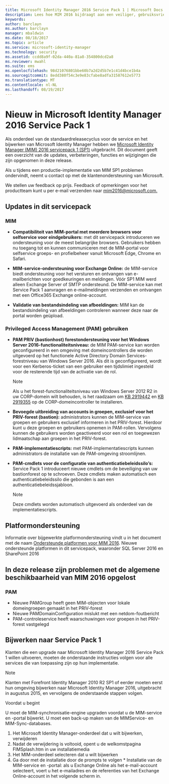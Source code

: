 ```yaml
---
title: Microsoft Identity Manager 2016 Service Pack 1 | Microsoft Docs
description: Lees hoe MIM 2016 bijdraagt aan een veiliger, gebruiksvriendelijker identiteitsbeheer in de cloud en on-premises.
keywords: 
author: barclayn
ms.author: barclayn
manager: mbaldwin
ms.date: 08/18/2017
ms.topic: article
ms.service: microsoft-identity-manager
ms.technology: security
ms.assetid: ccdd8a9f-02da-440a-81a8-354800dcd2a8
ms.reviewer: mwahl
ms.suite: ems
ms.openlocfilehash: 98d21076801bbe60b7a2d2d5b7e1c41d4bce1b4a
ms.sourcegitcommit: 8edd380f54c3e9e83cfabe8adfa31587612e5773
ms.translationtype: MT
ms.contentlocale: nl-NL
ms.lasthandoff: 08/19/2017
---
```

# <a name="whats-new-for-microsoft-identity-manager-2016-service-pack-1"></a>Nieuw in Microsoft Identity Manager 2016 Service Pack 1 #

Als onderdeel van de standaardreleasecyclus voor de service en het bijwerken van Microsoft Identity Manager hebben we [Microsoft Identity Manager (MIM) 2016 servicepack 1 (SP1)](https://msdn.microsoft.com/subscriptions/downloads/?fileid=70212#searchTerm=&Languages=en&PageSize=10&PageIndex=0&FileId=70212) uitgebracht. Dit document geeft een overzicht van de updates, verbeteringen, functies en wijzigingen die zijn opgenomen in deze release.

Als u tijdens een productie-implementatie van MIM SP1 problemen ondervindt, neemt u contact op met de klantenondersteuning van Microsoft.

We stellen uw feedback op prijs. Feedback of opmerkingen voor het productteam kunt u per e-mail verzenden naar [mim2016@microsoft.com.](mailto:mim2016@microsoft.com)



## <a name="updates-in-this-service-pack"></a>Updates in dit servicepack #

### <a name="mim"></a>MIM

- **Compatibiliteit van MIM-portal met meerdere browsers voor selfservice voor eindgebruikers:** met dit servicepack introduceren we ondersteuning voor de meest belangrijke browsers. Gebruikers hebben nu toegang tot en kunnen communiceren met de MIM-portal voor selfservice groeps- en profielbeheer vanuit Microsoft Edge, Chrome en Safari.

- **MIM-service-ondersteuning voor Exchange Online:** de MIM-service biedt ondersteuning voor het versturen en ontvangen van e-mailberichten voor goedkeuringen en meldingen. Vóór SP1 MIM werd alleen Exchange Server of SMTP ondersteund. De MIM-service kan met Service Pack 1 aanvragen en e-mailmeldingen verzenden en ontvangen met een Office365 Exchange online-account.

- **Validatie van bestandsindeling van afbeeldingen:** MIM kan de bestandsindeling van afbeeldingen controleren wanneer deze naar de portal worden geüpload.

### <a name="privileged-access-managementpam"></a>Privileged Access Management (PAM) gebruiken

- **PAM PRIV (bastionhost) forestondersteuning voor het Windows Server 2016-functionaliteitsniveau:** de MIM PAM-service kan worden geconfigureerd in een omgeving met domeincontrollers die worden uitgevoerd op het functionele Active Directory Domain Services-forestniveau van Windows Server 2016. Als dit is geconfigureerd, wordt voor een Kerberos-ticket van een gebruiker een tijdslimiet ingesteld voor de resterende tijd van de activatie van de rol.

    >[!Note]
    Als u het forest-functionaliteitsniveau van Windows Server 2012 R2 in uw CORP-domein wilt behouden, is het raadzaam om [KB 2919442](https://support.microsoft.com/en-us/kb/2919442) en [KB 2919355](https://support.microsoft.com/en-us/kb/2919355) op de CORP-domeincontroller te installeren.

- **Bevoegde uitbreiding van accounts in groepen, exclusief voor het PRIV-forest (bastion):** administrators kunnen de MIM-service van groepen en gebruikers exclusief informeren in het PRIV-forest. Hierdoor kunt u deze groepen en gebruikers opnemen in PAM-rollen.  Vervolgens kunnen de gebruikers worden geactiveerd voor een rol en toegewezen lidmaatschap aan groepen in het PRIV-forest.

- **PAM-implementatiescripts:** met PAM-implementatiescripts kunnen administrators de installatie van de PAM-omgeving stroomlijnen.

- **PAM-cmdlets voor de configuratie van authenticatiebeleidssilo’s:** Service Pack 1 introduceert nieuwe cmdlets om de beveiliging van uw bastionforest op te schroeven. Deze cmdlets maken automatisch een authenticatiebeleidssilo die gebonden is aan een authenticatiebeleidssjabloon.

    >[!Note]
    Deze cmdlets worden automatisch uitgevoerd als onderdeel van de implementatiescripts.


## <a name="platform-support"></a>Platformondersteuning
Informatie over bijgewerkte platformondersteuning vindt u in het document met de naam [Ondersteunde platformen voor MIM 2016](microsoft-identity-manager-2016-supported-platforms.md).  Nieuwe ondersteunde platformen in dit servicepack, waaronder SQL Server 2016 en SharePoint 2016

## <a name="issues-fixed-in-this-release-from-mim-2016-general-availability"></a>In deze release zijn problemen met de algemene beschikbaarheid van MIM 2016 opgelost

### <a name="pam"></a>PAM
- Nieuwe PAMGroup heeft geen MIM-objecten voor lokale domeingroepen gemaakt in het PRIV-forest
- Nieuwe PAMDomainConfiguration mislukt met een netdom-foutbericht
- PAM-controleservice heeft waarschuwingen voor groepen in het PRIV-forest vastgelegd

## <a name="how-to-upgrade-to-service-pack-1"></a>Bijwerken naar Service Pack 1

Klanten die een upgrade naar Microsoft Identity Manager 2016 Service Pack 1 willen uitvoeren, moeten de onderstaande instructies volgen voor alle services die van toepassing zijn op hun implementatie.

>[!Note]
>Klanten met Forefront Identity Manager 2010 R2 SP1 of eerder moeten eerst hun omgeving bijwerken naar Microsoft Identity Manager 2016, uitgebracht in augustus 2015, en vervolgens de onderstaande stappen volgen.

Voordat u begint

U moet de MIM-synchronisatie-engine upgraden voordat u de MIM-service en -portal bijwerkt.
U moet een back-up maken van de MIMService- en MIM-Sync-databases.

  1. Het Microsoft Identity Manager-onderdeel dat u wilt bijwerken, verwijderen
  2. Nadat de verwijdering is voltooid, opent u de welkomstpagina FIMSplash.htm in uw installatiemedia
  3. Het MIM-onderdeel selecteren dat u wilt bijwerken
  4. Ga door met de installatie door de prompts te volgen
    * Installatie van de MIM-service en -portal: als u Exchange Online als het e-mail-account selecteert, voert u het e-mailadres en de referenties van het Exchange Online-account in het volgende scherm in.
